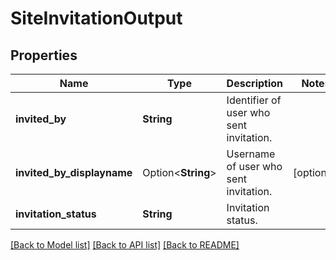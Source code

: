 # SiteInvitationOutput

## Properties

Name | Type | Description | Notes
------------ | ------------- | ------------- | -------------
**invited_by** | **String** | Identifier of user who sent invitation. | 
**invited_by_displayname** | Option<**String**> | Username of user who sent invitation. | [optional]
**invitation_status** | **String** | Invitation status. | 

[[Back to Model list]](../README.md#documentation-for-models) [[Back to API list]](../README.md#documentation-for-api-endpoints) [[Back to README]](../README.md)


